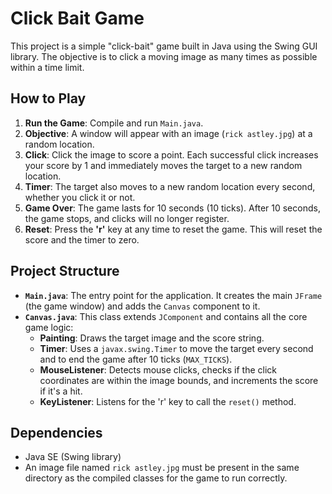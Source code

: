 # Click Bait Game

This project is a simple "click-bait" game built in Java using the Swing GUI library. The objective is to click a moving image as many times as possible within a time limit.

## How to Play

1.  **Run the Game**: Compile and run `Main.java`.
2.  **Objective**: A window will appear with an image (`rick astley.jpg`) at a random location.
3.  **Click**: Click the image to score a point. Each successful click increases your score by 1 and immediately moves the target to a new random location.
4.  **Timer**: The target also moves to a new random location every second, whether you click it or not.
5.  **Game Over**: The game lasts for 10 seconds (10 ticks). After 10 seconds, the game stops, and clicks will no longer register.
6.  **Reset**: Press the **'r'** key at any time to reset the game. This will reset the score and the timer to zero.

## Project Structure

* **`Main.java`**: The entry point for the application. It creates the main `JFrame` (the game window) and adds the `Canvas` component to it.
* **`Canvas.java`**: This class extends `JComponent` and contains all the core game logic:
    * **Painting**: Draws the target image and the score string.
    * **Timer**: Uses a `javax.swing.Timer` to move the target every second and to end the game after 10 ticks (`MAX_TICKS`).
    * **MouseListener**: Detects mouse clicks, checks if the click coordinates are within the image bounds, and increments the score if it's a hit.
    * **KeyListener**: Listens for the 'r' key to call the `reset()` method.

## Dependencies

* Java SE (Swing library)
* An image file named `rick astley.jpg` must be present in the same directory as the compiled classes for the game to run correctly.
